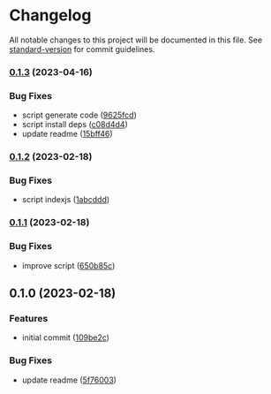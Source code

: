 # Changelog

All notable changes to this project will be documented in this file. See [standard-version](https://github.com/conventional-changelog/standard-version) for commit guidelines.

### [0.1.3](https://github.com/masb0ymas/create-expresso-app/compare/v0.1.2...v0.1.3) (2023-04-16)


### Bug Fixes

* script generate code ([9625fcd](https://github.com/masb0ymas/create-expresso-app/commit/9625fcd7eac04ad3fa7a9cf7dc14b57945219f38))
* script install deps ([c08d4d4](https://github.com/masb0ymas/create-expresso-app/commit/c08d4d41e043fcfad750421cf595b993c771e860))
* update readme ([15bff46](https://github.com/masb0ymas/create-expresso-app/commit/15bff4616d7dc7aee9cc13bb73a99700d213c9c4))

### [0.1.2](https://github.com/masb0ymas/create-expresso-app/compare/v0.1.1...v0.1.2) (2023-02-18)


### Bug Fixes

* script indexjs ([1abcddd](https://github.com/masb0ymas/create-expresso-app/commit/1abcddd200e7aab0fb1ec5415b7c66f52401c8f4))

### [0.1.1](https://github.com/masb0ymas/create-expresso-app/compare/v0.1.0...v0.1.1) (2023-02-18)


### Bug Fixes

* improve script ([650b85c](https://github.com/masb0ymas/create-expresso-app/commit/650b85c5efe1eadf33bfc2ffe818de360531e0c0))

## 0.1.0 (2023-02-18)


### Features

* initial commit ([109be2c](https://github.com/masb0ymas/create-expresso-app/commit/109be2c6013db1e3361953249a05ce7c0349bb8c))


### Bug Fixes

* update readme ([5f76003](https://github.com/masb0ymas/create-expresso-app/commit/5f760035c5b01f5b7de485c608b59e01fbb83f97))
